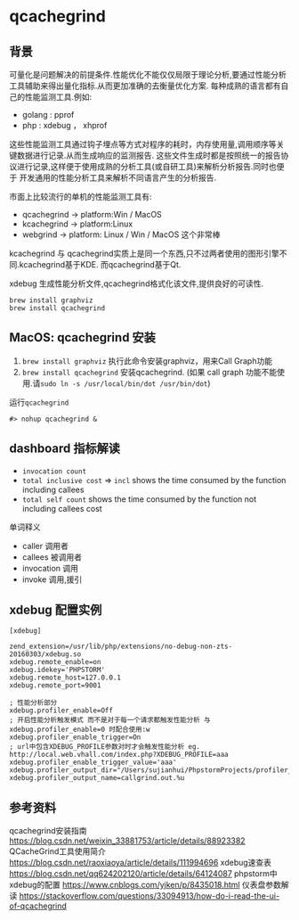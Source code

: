 # qcachegrind

## 背景

可量化是问题解决的前提条件.性能优化不能仅仅局限于理论分析,要通过性能分析工具辅助来得出量化指标.从而更加准确的去衡量优化方案.
每种成熟的语言都有自己的性能监测工具.例如:

 - golang : pprof
 - php : xdebug ， xhprof

这些性能监测工具通过钩子埋点等方式对程序的耗时，内存使用量,调用顺序等关键数据进行记录.从而生成响应的监测报告.
这些文件生成时都是按照统一的报告协议进行记录,这样便于使用成熟的分析工具(或自研工具)来解析分析报告.同时也便于
开发通用的性能分析工具来解析不同语言产生的分析报告.

市面上比较流行的单机的性能监测工具有:

 - qcachegrind -> platform:Win / MacOS
 - kcachegrind -> platform:Linux
 - webgrind  -> platform: Linux / Win / MacOS 这个非常棒

kcachegrind 与 qcachegrind实质上是同一个东西,只不过两者使用的图形引擎不同.kcachegrind基于KDE. 而qcachegrind基于Qt.

xdebug 生成性能分析文件,qcachegrind格式化该文件,提供良好的可读性.

    brew install graphviz
    brew install qcachegrind

## MacOS: qcachegrind 安装

 1. `brew install graphviz`  执行此命令安装graphviz，用来Call Graph功能  
 1. `brew install qcachegrind`  安装qcachegrind. (如果 call graph 功能不能使用.请`sudo ln -s /usr/local/bin/dot /usr/bin/dot`)
 
运行`qcachegrind`

    #> nohup qcachegrind &    

## dashboard 指标解读

 - `invocation count`
 - `total inclusive cost` => `incl` shows the time consumed by the function including callees
 - `total self count`  shows the time consumed by the function not including callees cost
 
单词释义

 - caller  调用者 
 - callees 被调用者
 - invocation 调用
 - invoke 调用,援引 

## xdebug 配置实例


    [xdebug]
    
    zend_extension=/usr/lib/php/extensions/no-debug-non-zts-20160303/xdebug.so
    xdebug.remote_enable=on
    xdebug.idekey='PHPSTORM'
    xdebug.remote_host=127.0.0.1
    xdebug.remote_port=9001
    
    ; 性能分析部分
    xdebug.profiler_enable=Off
    ; 开启性能分析触发模式 而不是对于每一个请求都触发性能分析 与 xdebug.profiler_enable=0 时配合使用:w
    xdebug.profiler_enable_trigger=On
    ; url中包含XDEBUG_PROFILE参数对时才会触发性能分析 eg. http://local.web.vhall.com/index.php?XDEBUG_PROFILE=aaa
    xdebug.profiler_enable_trigger_value='aaa'
    xdebug.profiler_output_dir="/Users/sujianhui/PhpstormProjects/profiler_output"
    xdebug.profiler_output_name=callgrind.out.%u

## 参考资料

qcachegrind安装指南 https://blog.csdn.net/weixin_33881753/article/details/88923382
QCacheGrind工具使用简介 https://blog.csdn.net/raoxiaoya/article/details/111994696
xdebug速查表 https://blog.csdn.net/qq624202120/article/details/64124087
phpstorm中xdebug的配置 https://www.cnblogs.com/yjken/p/8435018.html
仪表盘参数解读 https://stackoverflow.com/questions/33094913/how-do-i-read-the-ui-of-qcachegrind